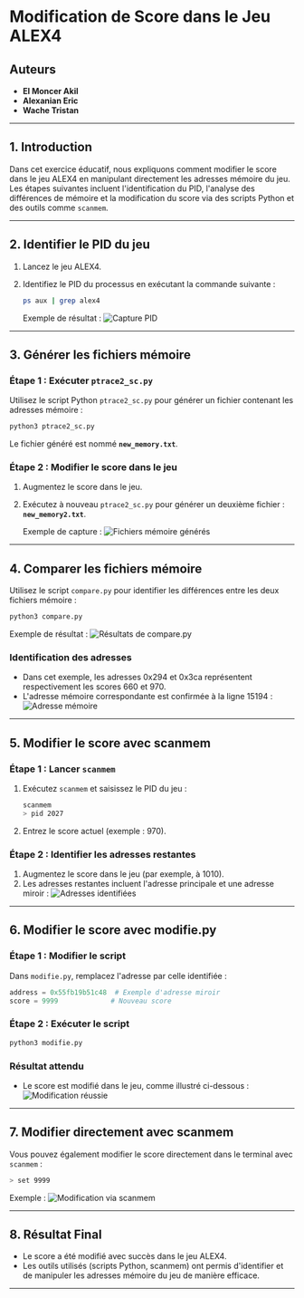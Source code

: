 # Modification de Score dans le Jeu ALEX4

## **Auteurs**
- **El Moncer Akil**
- **Alexanian Eric**
- **Wache Tristan**

---

## **1. Introduction**

Dans cet exercice éducatif, nous expliquons comment modifier le score dans le jeu ALEX4 en manipulant directement les adresses mémoire du jeu. Les étapes suivantes incluent l'identification du PID, l'analyse des différences de mémoire et la modification du score via des scripts Python et des outils comme `scanmem`.

---

## **2. Identifier le PID du jeu**

1. Lancez le jeu ALEX4.
2. Identifiez le PID du processus en exécutant la commande suivante :
   ```bash
   ps aux | grep alex4
   ```

   Exemple de résultat :
   ![Capture PID](https://github.com/user-attachments/assets/53f88eec-25e0-4a68-8a17-07ba92eab7f6)

---

## **3. Générer les fichiers mémoire**

### Étape 1 : Exécuter `ptrace2_sc.py`
Utilisez le script Python `ptrace2_sc.py` pour générer un fichier contenant les adresses mémoire :
```bash
python3 ptrace2_sc.py
```

Le fichier généré est nommé **`new_memory.txt`**.

### Étape 2 : Modifier le score dans le jeu
1. Augmentez le score dans le jeu.
2. Exécutez à nouveau `ptrace2_sc.py` pour générer un deuxième fichier : **`new_memory2.txt`**.

   Exemple de capture :
   ![Fichiers mémoire générés](https://github.com/user-attachments/assets/420db7dc-4400-45a8-a2ff-f8e40392e59a)

---

## **4. Comparer les fichiers mémoire**

Utilisez le script `compare.py` pour identifier les différences entre les deux fichiers mémoire :
```bash
python3 compare.py
```

Exemple de résultat :
![Résultats de compare.py](https://github.com/user-attachments/assets/f622928d-e3bb-488a-a5c5-38ecd01f05a5)

### Identification des adresses
- Dans cet exemple, les adresses 0x294 et 0x3ca représentent respectivement les scores 660 et 970.
- L'adresse mémoire correspondante est confirmée à la ligne 15194 :
   ![Adresse mémoire](https://github.com/user-attachments/assets/87879d2b-4583-499b-8513-2e71af5fca09)

---

## **5. Modifier le score avec scanmem**

### Étape 1 : Lancer `scanmem`
1. Exécutez `scanmem` et saisissez le PID du jeu :
   ```bash
   scanmem
   > pid 2027
   ```

2. Entrez le score actuel (exemple : 970).

### Étape 2 : Identifier les adresses restantes
1. Augmentez le score dans le jeu (par exemple, à 1010).
2. Les adresses restantes incluent l'adresse principale et une adresse miroir :
   ![Adresses identifiées](https://github.com/user-attachments/assets/0b0a5152-53c7-43c7-9a54-9389c9c45446)

---

## **6. Modifier le score avec modifie.py**

### Étape 1 : Modifier le script
Dans `modifie.py`, remplacez l'adresse par celle identifiée :
```python
address = 0x55fb19b51c48  # Exemple d'adresse miroir
score = 9999             # Nouveau score
```

### Étape 2 : Exécuter le script
```bash
python3 modifie.py
```

### Résultat attendu
- Le score est modifié dans le jeu, comme illustré ci-dessous :
   ![Modification réussie](https://github.com/user-attachments/assets/c5d68f6c-ea49-45aa-83e6-c774788d650d)

---

## **7. Modifier directement avec scanmem**

Vous pouvez également modifier le score directement dans le terminal avec `scanmem` :
```bash
> set 9999
```

Exemple :
![Modification via scanmem](https://github.com/user-attachments/assets/6513ad94-829c-4cf7-b112-7992b9d5638b)

---

## **8. Résultat Final**

- Le score a été modifié avec succès dans le jeu ALEX4.
- Les outils utilisés (scripts Python, scanmem) ont permis d'identifier et de manipuler les adresses mémoire du jeu de manière efficace.

---
